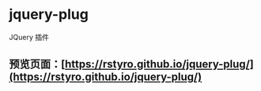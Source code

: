 # jquery-plug
JQuery 插件
## 预览页面：[https://rstyro.github.io/jquery-plug/](https://rstyro.github.io/jquery-plug/)
